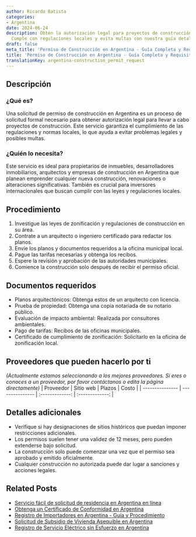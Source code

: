 ```yaml
---
author: Ricardo Batista
categories:
- Argentina
date: 2024-06-24
description: Obtén la autorización legal para proyectos de construcción en Argentina.
  Cumple con regulaciones locales y evita multas con nuestra guía detallada y requisitos.
draft: false
meta_title: 'Permiso de Construcción en Argentina - Guía Completa y Requisitos'
title: 'Permiso de Construcción en Argentina - Guía Completa y Requisitos'
translationKey: argentina-construction_permit_request
---
```



## Descripción
### ¿Qué es?
Una solicitud de permiso de construcción en Argentina es un proceso de solicitud formal necesario para obtener autorización legal para llevar a cabo proyectos de construcción. Este servicio garantiza el cumplimiento de las regulaciones y normas locales, lo que ayuda a evitar problemas legales y posibles multas.

### ¿Quién lo necesita?
Este servicio es ideal para propietarios de inmuebles, desarrolladores inmobiliarios, arquitectos y empresas de construcción en Argentina que planean emprender cualquier nueva construcción, renovaciones o alteraciones significativas. También es crucial para inversores internacionales que buscan cumplir con las leyes y regulaciones locales.

## Procedimiento

1. Investigue las leyes de zonificación y regulaciones de construcción en su área.
2. Contrate a un arquitecto o ingeniero certificado para redactar los planos.
3. Envíe los planos y documentos requeridos a la oficina municipal local.
4. Pague las tarifas necesarias y obtenga los recibos.
5. Espere la revisión y aprobación de las autoridades municipales.
6. Comience la construcción solo después de recibir el permiso oficial.

## Documentos requeridos

- Planos arquitectónicos: Obtenga estos de un arquitecto con licencia.
- Prueba de propiedad: Obtenga una copia notariada de su notario público.
- Evaluación de impacto ambiental: Realizada por consultores ambientales.
- Pago de tarifas: Recibos de las oficinas municipales.
- Certificado de cumplimiento de zonificación: Solicitarlo en la oficina de zonificación local.

## Proveedores que pueden hacerlo por ti
_(Actualmente estamos seleccionando a los mejores proveedores. Si eres o conoces a un proveedor, por favor contáctanos o edita la página directamente)_
| Proveedor       |     Sitio web    |     Plazos       |       Costo      |
| --------------- | --------------- |  :-------------: |  :-------------:  |

## Detalles adicionales

- Verifique si hay designaciones de sitios históricos que puedan imponer restricciones adicionales.
- Los permisos suelen tener una validez de 12 meses, pero pueden extenderse bajo solicitud.
- La construcción solo puede comenzar una vez que el permiso sea aprobado y emitido oficialmente.
- Cualquier construcción no autorizada puede dar lugar a sanciones y acciones legales.
## Related Posts

- [Servicio fácil de solicitud de residencia en Argentina en línea](https://tramitit.com/es/guides/argentina/solicitud_de_residencia/)
- [Obtenga un Certificado de Conformidad en Argentina](https://tramitit.com/es/guides/argentina/certificado_de_idoneidad/)
- [Registro de Importadores en Argentina - Guía y Procedimiento](https://tramitit.com/es/guides/argentina/registro_de_importadores/)
- [Solicitud de Subsidio de Vivienda Asequible en Argentina](https://tramitit.com/es/guides/argentina/solicitud_de_subsidio_habitacional/)
- [Registro de Servicio Eléctrico sin Esfuerzo en Argentina](https://tramitit.com/es/guides/argentina/alta_de_servicio_el%C3%A9ctrico/)